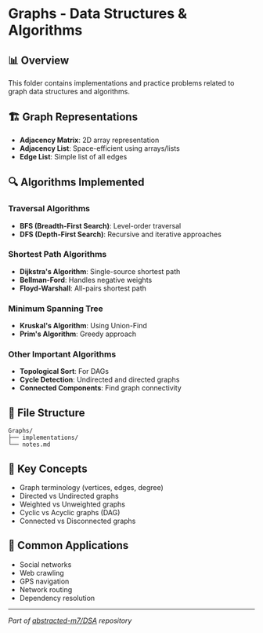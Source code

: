 # Graphs - Data Structures & Algorithms

## 📊 Overview
This folder contains implementations and practice problems related to graph data structures and algorithms.

## 🏗️ Graph Representations
- **Adjacency Matrix**: 2D array representation
- **Adjacency List**: Space-efficient using arrays/lists
- **Edge List**: Simple list of all edges

## 🔍 Algorithms Implemented

### Traversal Algorithms
- **BFS (Breadth-First Search)**: Level-order traversal
- **DFS (Depth-First Search)**: Recursive and iterative approaches

### Shortest Path Algorithms
- **Dijkstra's Algorithm**: Single-source shortest path
- **Bellman-Ford**: Handles negative weights
- **Floyd-Warshall**: All-pairs shortest path

### Minimum Spanning Tree
- **Kruskal's Algorithm**: Using Union-Find
- **Prim's Algorithm**: Greedy approach

### Other Important Algorithms
- **Topological Sort**: For DAGs
- **Cycle Detection**: Undirected and directed graphs
- **Connected Components**: Find graph connectivity

## 📁 File Structure
```
Graphs/
├── implementations/
└── notes.md
```

## 🎯 Key Concepts
- Graph terminology (vertices, edges, degree)
- Directed vs Undirected graphs
- Weighted vs Unweighted graphs
- Cyclic vs Acyclic graphs (DAG)
- Connected vs Disconnected graphs

## 🔗 Common Applications
- Social networks
- Web crawling
- GPS navigation
- Network routing
- Dependency resolution

---
*Part of [abstracted-m7/DSA](https://github.com/abstracted-m7/DSA) repository*
